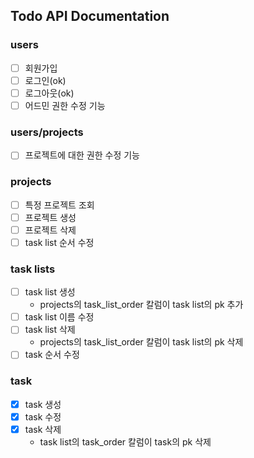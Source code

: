 ## Todo API Documentation

### users
- [ ] 회원가입 
- [ ] 로그인(ok)
- [ ] 로그아웃(ok)
- [ ] 어드민 권한 수정 기능

### users/projects
- [ ] 프로젝트에 대한 권한 수정 기능

### projects
- [ ] 특정 프로젝트 조회
- [ ] 프로젝트 생성
- [ ] 프로젝트 삭제
- [ ] task list 순서 수정

### task lists
- [ ] task list 생성
    - projects의 task_list_order  칼럼이 task list의 pk 추가
- [ ] task list 이름 수정
- [ ] task list 삭제
    - projects의 task_list_order 칼럼이 task list의 pk 삭제
- [ ] task 순서 수정

### task
- [x] task 생성
- [x] task 수정
- [x] task 삭제
    - task list의 task_order 칼럼이 task의 pk 삭제
